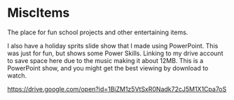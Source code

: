 # MiscItems
The place for fun school projects and other entertaining items.

I also have a holiday sprits slide show that I made using PowerPoint.  This was just for fun, but shows some Power Skills.  Linking to my drive account to save space here due to the music making it about 12MB.  This is a PowerPoint show, and you might get the best viewing by download to watch.

https://drive.google.com/open?id=1BiZM1z5VtSxR0Nadk72cJ5M1X1Cpa7oS

